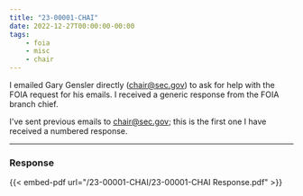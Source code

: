 ```yaml
---
title: "23-00001-CHAI"
date: 2022-12-27T00:00:00-00:00
tags:
    - foia
    - misc
    - chair
---
```


I emailed Gary Gensler directly (chair@sec.gov) to ask for help with the FOIA request for his emails. I received a generic response from the FOIA branch chief.

I've sent previous emails to chair@sec.gov; this is the first one I have received a numbered response.

---

### Response

{{< embed-pdf url="/23-00001-CHAI/23-00001-CHAI Response.pdf" >}}
